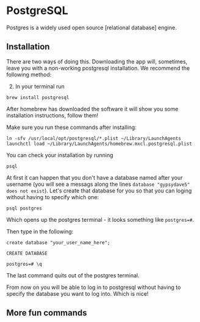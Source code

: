 PostgreSQL
==========

Postgres is a widely used open source [relational database] engine.

Installation
------------

There are two ways of doing this. Downloading the app will, sometimes, leave
you with a non-working postgresql installation. We recommend the following
method:

2)  In your terminal run

`brew install postgresql`

After homebrew has downloaded the software it will show you some installation
instructions, follow them!

Make sure you run these commands after installing:

```shell
ln -sfv /usr/local/opt/postgresql/*.plist ~/Library/LaunchAgents
launchctl load ~/Library/LaunchAgents/homebrew.mxcl.postgresql.plist
```

You can check your installation by running

`psql`

At first it can happen that you don't have a database named after your username
(you will see a messags along the lines `database "gypsydave5" does not exist`). Let's
create that database for you so that you can loging without having to specify which one:

`psql postgres`

Which opens up the postgres terminal - it looks something like `postgres=#`.

Then type in the following:

```shell
create database "your_user_name_here";

CREATE DATABASE

postgres=# \q
```
The last command quits out of the postgres terminal.

From now on you will be able to log in to postgresql without having to specify
the database you want to log into. Which is nice!

More fun commands
-----------------


